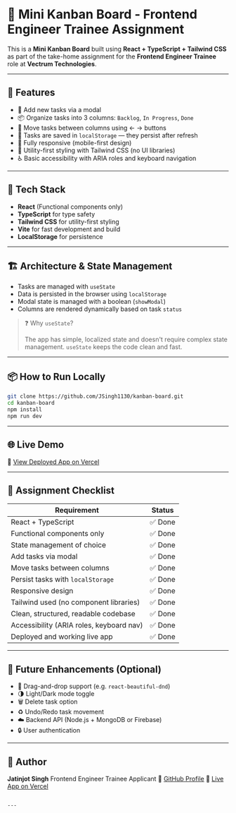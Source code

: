 

# 🧩 Mini Kanban Board - Frontend Engineer Trainee Assignment

This is a **Mini Kanban Board** built using **React + TypeScript + Tailwind CSS** as part of the take-home assignment for the **Frontend Engineer Trainee** role at **Vectrum Technologies**.

---

## 🚀 Features

- 📝 Add new tasks via a modal
- 📦 Organize tasks into 3 columns: `Backlog`, `In Progress`, `Done`
- 🔁 Move tasks between columns using ← → buttons
- 💾 Tasks are saved in `localStorage` — they persist after refresh
- 📱 Fully responsive (mobile-first design)
- 🎨 Utility-first styling with Tailwind CSS (no UI libraries)
- ♿️ Basic accessibility with ARIA roles and keyboard navigation

---

## 🧠 Tech Stack

- **React** (Functional components only)
- **TypeScript** for type safety
- **Tailwind CSS** for utility-first styling
- **Vite** for fast development and build
- **LocalStorage** for persistence

---

## 🏗️ Architecture & State Management

- Tasks are managed with `useState`
- Data is persisted in the browser using `localStorage`
- Modal state is managed with a boolean (`showModal`)
- Columns are rendered dynamically based on task `status`

> ❓ Why `useState`?
>
> The app has simple, localized state and doesn't require complex state management. `useState` keeps the code clean and fast.

---

## 📦 How to Run Locally

```bash
git clone https://github.com/JSingh1130/kanban-board.git
cd kanban-board
npm install
npm run dev
````

---

## 🌐 Live Demo

🔗 [View Deployed App on Vercel](https://kanban-board-opal-nu.vercel.app/)

---

## 📌 Assignment Checklist

| Requirement                              | Status |
| ---------------------------------------- | ------ |
| React + TypeScript                       | ✅ Done |
| Functional components only               | ✅ Done |
| State management of choice               | ✅ Done |
| Add tasks via modal                      | ✅ Done |
| Move tasks between columns               | ✅ Done |
| Persist tasks with `localStorage`        | ✅ Done |
| Responsive design                        | ✅ Done |
| Tailwind used (no component libraries)   | ✅ Done |
| Clean, structured, readable codebase     | ✅ Done |
| Accessibility (ARIA roles, keyboard nav) | ✅ Done |
| Deployed and working live app            | ✅ Done |

---

## 🎯 Future Enhancements (Optional)

* 🧲 Drag-and-drop support (e.g. `react-beautiful-dnd`)
* 🌗 Light/Dark mode toggle
* 🗑 Delete task option
* ♻️ Undo/Redo task movement
* ☁️ Backend API (Node.js + MongoDB or Firebase)
* 🔒 User authentication

---

## 👤 Author

**Jatinjot Singh**
Frontend Engineer Trainee Applicant
🔗 [GitHub Profile](https://github.com/JSingh1130)
🔗 [Live App on Vercel](https://kanban-board-opal-nu.vercel.app/)

```

---


